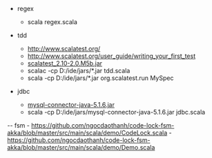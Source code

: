 - regex
	- scala regex.scala
	
- tdd
	- <http://www.scalatest.org/>
	- <http://www.scalatest.org/user_guide/writing_your_first_test>
	- [scalatest_2.10-2.0.M5b.jar](https://oss.sonatype.org/content/groups/public/org/scalatest/scalatest_2.10/2.0.M5b/scalatest_2.10-2.0.M5b.jar)
	- scalac -cp D:/ide/jars/*.jar tdd.scala
	- scala -cp D:/ide/jars/*.jar org.scalatest.run MySpec
 
- jdbc
    - [mysql-connector-java-5.1.6.jar](http://mirrors.ibiblio.org/pub/mirrors/maven2/mysql/mysql-connector-java/5.1.6/mysql-connector-java-5.1.6.jar)
    - scala -cp D:/ide/jars/mysql-connector-java-5.1.6.jar jdbc.scala
    
-- fsm
    - https://github.com/ngocdaothanh/code-lock-fsm-akka/blob/master/src/main/scala/demo/CodeLock.scala
    - https://github.com/ngocdaothanh/code-lock-fsm-akka/blob/master/src/main/scala/demo/Demo.scala